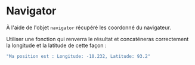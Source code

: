 # Navigator

À l'aide de l'objet `navigator` récupéré les coordonné du navigateur.

Utiliser une fonction qui renverra le résultat et concaténeras correctement la longitude et la latitude de cette façon :

```javascript
"Ma position est : Longitude: -10.232, Latitude: 93.2"
```